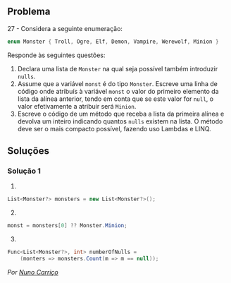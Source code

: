 ﻿## Problema

27 -  Considera a seguinte enumeração:

```cs
enum Monster { Troll, Ogre, Elf, Demon, Vampire, Werewolf, Minion }
```

Responde às seguintes questões:

1.  Declara uma lista de `Monster` na qual seja possível também introduzir
    `nulls`.
2.  Assume que a variável `monst` é do tipo `Monster`. Escreve uma linha de
    código onde atribuís à variável `monst` o valor do primeiro elemento da
    lista da alínea anterior, tendo em conta que se este valor for `null`, o
    valor efetivamente a atribuir será `Minion`.
3.  Escreve o código de um método que receba a lista da primeira alínea e
    devolva um inteiro indicando quantos `nulls` existem na lista. O método
    deve ser o mais compacto possível, fazendo uso Lambdas e LINQ.

## Soluções

### Solução 1

1. 
```cs
List<Monster?> monsters = new List<Monster?>();
```

2. 
```cs
monst = monsters[0] ?? Monster.Minion;
```

3.
```cs
Func<List<Monster?>, int> numberOfNulls = 
	(monters => monsters.Count(m => m == null));
```


*Por [Nuno Carriço](https://github.com/NunoCarrico98)*